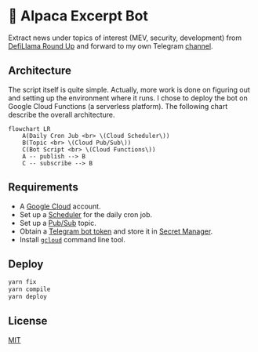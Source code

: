 # 🦙 Alpaca Excerpt Bot

Extract news under topics of interest (MEV, security, development) from [DefiLlama Round Up](https://defillama.com/roundup)
and forward to my own Telegram [channel](https://t.me/iq30_tg).

## Architecture

The script itself is quite simple. Actually, more work is done on figuring out and setting up the
environment where it runs. I chose to deploy the bot on Google Cloud Functions (a serverless
platform). The following chart describe the overall architecture.

```mermaid
flowchart LR
    A(Daily Cron Jub <br> \(Cloud Scheduler\))
    B(Topic <br> \(Cloud Pub/Sub\))
    C(Bot Script <br> \(Cloud Functions\))
    A -- publish --> B
    C -- subscribe --> B
```

## Requirements

-   A [Google Cloud](https://cloud.google.com) account.
-   Set up a [Scheduler](https://cloud.google.com/secret-manager/docs/create-secret) for the daily
    cron job.
-   Set up a [Pub/Sub](https://cloud.google.com/pubsub/docs/publish-receive-messages-console) topic.
-   Obtain a [Telegram bot token](https://core.telegram.org/bots) and store it in [Secret Manager](https://cloud.google.com/secret-manager/docs/create-secret).
-   Install [`gcloud`](https://cloud.google.com/sdk/gcloud) command line tool.

## Deploy

```bash
yarn fix
yarn compile
yarn deploy
```

## License

[MIT](./LICENSE)
